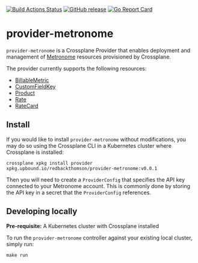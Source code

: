 [![Build Actions Status](https://github.com/redbackthomson/provider-metronome/workflows/CI/badge.svg)](https://github.com/redbackthomson/provider-metronome/actions)
[![GitHub release](https://img.shields.io/github/release/redbackthomson/provider-metronome/all.svg?style=flat-square)](https://github.com/redbackthomson/provider-metronome/releases)
[![Go Report Card](https://goreportcard.com/badge/github.com/redbackthomson/provider-metronome)](https://goreportcard.com/report/github.com/redbackthomson/provider-metronome)

# provider-metronome

`provider-metronome` is a Crossplane Provider that enables deployment and management
of [Metronome](https://metronome.com) resources provisioned by Crossplane.

The provider currently supports the following resources:

- [BillableMetric](https://docs.metronome.com/api/#billable-metrics)
- [CustomFieldKey](https://docs.metronome.com/api/#custom-fields)
- [Product](https://docs.metronome.com/api/#products)
- [Rate](https://docs.metronome.com/api/#rate-cards)
- [RateCard](https://docs.metronome.com/api/#rate-cards)

## Install

If you would like to install `provider-metronome` without modifications, you may do
so using the Crossplane CLI in a Kubernetes cluster where Crossplane is
installed:

```console
crossplane xpkg install provider xpkg.upbound.io/redbackthomson/provider-metronome:v0.0.1
```

Then you will need to create a `ProviderConfig` that specifies the API key
connected to your Metronome account. This is commonly done by storing the API
key in a secret that the `ProviderConfig` references.

## Developing locally

**Pre-requisite:** A Kubernetes cluster with Crossplane installed

To run the `provider-metronome` controller against your existing local cluster,
simply run:

```console
make run
```
